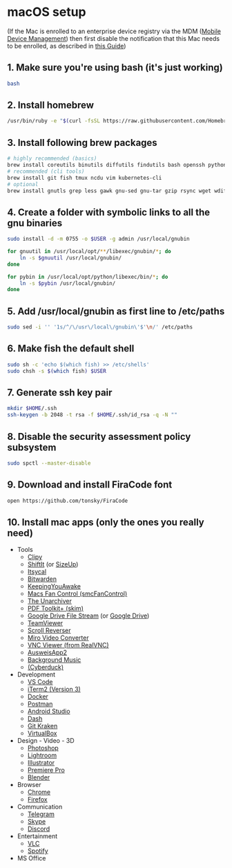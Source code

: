 # macOS setup

(If the Mac is enrolled to an enterprise device registry via the MDM ([Mobile Device Management](https://developer.apple.com/business/documentation/MDM-Protocol-Reference.pdf#//apple_ref/doc/uid/TP40017387-CH10-SW44)) then first disable the notification that this Mac needs to be enrolled, as described in [this Guide](https://gist.github.com/henrik242/65d26a7deca30bdb9828e183809690bd))

## 1. Make sure you're using bash (it's just working)

```bash
bash
```

## 2. Install homebrew

```bash
/usr/bin/ruby -e "$(curl -fsSL https://raw.githubusercontent.com/Homebrew/install/master/install)"
```

## 3. Install following brew packages

```bash
# highly recommended (basics)
brew install coreutils binutils diffutils findutils bash openssh python
# recommended (cli tools)
brew install git fish tmux ncdu vim kubernetes-cli
# optional
brew install gnutls grep less gawk gnu-sed gnu-tar gzip rsync wget wdiff gnu-indent unzip gnu-which watch
```

## 4. Create a folder with symbolic links to all the gnu binaries

```bash
sudo install -d -m 0755 -o $USER -g admin /usr/local/gnubin

for gnuutil in /usr/local/opt/**/libexec/gnubin/*; do
    ln -s $gnuutil /usr/local/gnubin/
done

for pybin in /usr/local/opt/python/libexec/bin/*; do
    ln -s $pybin /usr/local/gnubin/
done
```

## 5. Add /usr/local/gnubin as first line to /etc/paths

```bash
sudo sed -i '' '1s/^/\/usr\/local\/gnubin\'$'\n/' /etc/paths
```

## 6. Make fish the default shell

```bash
sudo sh -c 'echo $(which fish) >> /etc/shells'
sudo chsh -s $(which fish) $USER
```

## 7. Generate ssh key pair

```bash
mkdir $HOME/.ssh
ssh-keygen -b 2048 -t rsa -f $HOME/.ssh/id_rsa -q -N ""
```

## 8. Disable the security assessment policy subsystem

```bash
sudo spctl --master-disable
```

## 9. Download and install FiraCode font

```bash
open https://github.com/tonsky/FiraCode
```

## 10. Install mac apps (only the ones you really need)

- Tools
  - [Clipy](https://github.com/Clipy/Clipy)
  - [ShiftIt](https://github.com/fikovnik/ShiftIt) (or [SizeUp](http://www.irradiatedsoftware.com/sizeup/))
  - [Itsycal](https://www.mowglii.com/itsycal/)
  - [Bitwarden](https://bitwarden.com/)
  - [KeepingYouAwake](https://github.com/newmarcel/KeepingYouAwake)
  - [Macs Fan Control (smcFanControl)](https://www.crystalidea.com/macs-fan-control)
  - [The Unarchiver](https://apps.apple.com/app/the-unarchiver/id425424353?mt=12)
  - [PDF Toolkit+ (skim)](https://apps.apple.com/app/pdf-toolkit/id545164971?mt=12)
  - [Google Drive File Stream](https://support.google.com/drive/answer/7329379) (or [Google Drive](https://www.google.com/drive/download/))
  - [TeamViewer](https://www.teamviewer.com/)
  - [Scroll Reverser](https://pilotmoon.com/scrollreverser/)
  - [Miro Video Converter](http://www.mirovideoconverter.com/)
  - [VNC Viewer (from RealVNC)](https://www.realvnc.com/de/connect/download/viewer/)
  - [AusweisApp2](https://www.ausweisapp.bund.de/ausweisapp2/)
  - [Background Music](https://github.com/kyleneideck/BackgroundMusic)
  - [(Cyberduck)](https://cyberduck.io/)
- Development
  - [VS Code](https://code.visualstudio.com/)
  - [iTerm2 (Version 3)](https://www.iterm2.com/version3.html)
  - [Docker](https://hub.docker.com/?overlay=onboarding)
  - [Postman](https://www.getpostman.com/)
  - [Android Studio](https://developer.android.com/studio)
  - [Dash](https://kapeli.com/dash)
  - [Git Kraken](https://www.gitkraken.com/)
  - [VirtualBox](https://www.virtualbox.org/)
- Design - Video - 3D
  - [Photoshop](https://www.adobe.com/creativecloud/desktop-app.html)
  - [Lightroom](https://www.adobe.com/creativecloud/desktop-app.html)
  - [Illustrator](https://www.adobe.com/creativecloud/desktop-app.html)
  - [Premiere Pro](https://www.adobe.com/creativecloud/desktop-app.html)
  - [Blender](https://www.blender.org/)
- Browser
  - [Chrome](https://www.google.com/chrome/)
  - [Firefox](https://www.mozilla.org/firefox/)
- Communication
  - [Telegram](https://macos.telegram.org/)
  - [Skype](https://www.skype.com/)
  - [Discord](https://discordapp.com/)
- Entertainment
  - [VLC](https://www.videolan.org/)
  - [Spotify](https://www.spotify.com/)
- MS Office
